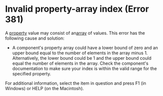 
# Invalid property-array index (Error 381)

A [property](b8bdf64f-5920-1ae9-16d0-b26d09524a30.md) value may consist of an[array](b8bdf64f-5920-1ae9-16d0-b26d09524a30.md) of values. This error has the following cause and solution:



- A component's property array could have a lower bound of zero and an upper bound equal to the number of elements in the array minus 1. Alternatively, the lower bound could be 1 and the upper bound could equal the number of elements in the array. Check the component's documentation to make sure your index is within the valid range for the specified property.
    

For additional information, select the item in question and press F1 (in Windows) or HELP (on the Macintosh).
